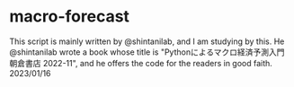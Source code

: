 # macro-forecast

This script is mainly written by @shintanilab, and I am studying by this.
He @shintanilab wrote a book whose title is "Pythonによるマクロ経済予測入門 朝倉書店 2022-11", and he offers the code for the readers in good faith. 
2023/01/16
